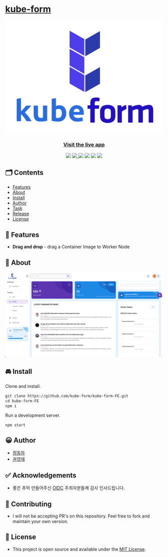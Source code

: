 # [kube-form](https://kube-form.web.app/)

<p align="center">
    <a href="https://kube-form.web.app/">
        <img src="./assets/kubeform.png">
    </a>
    <h3 align="center">
        <a href="">Visit the live app</a>
    </h3>
    
</p>
<p align="center">
    <a href="https://github.com/kube-form/kube-form-FE/issues"><img src="https://img.shields.io/github/issues/kube-form/kube-form-FE"/></a>
    <a href="https://github.com/kube-form/kube-form-FE/blob/master/README.md">
    <img src="https://img.shields.io/github/license/kube-form/kube-form-FE"/>
    </a>
    <img src="https://img.shields.io/badge/Firebase-FFCA28?style=flat-square&logo=firebase&logoColor=black"/>
    <img src="https://img.shields.io/badge/JavaScript-F7DF1E?style=flat-square&logo=javascript&logoColor=black"/>
    <img src="https://img.shields.io/badge/React-61DAFB?style=flat-square&logo=React&logoColor=black"/>
    <img src="https://img.shields.io/badge/Visual%20Studio%20Code-007ACC?style=flat-square&logo=Visual%20Studio%20Code&logoColor=white"/>
</p>

## 🗂 Contents

-   [Features](#-features)
-   [About](#-about)
-   [Install](#-install)
-   [Author](#-author)
-   [Task](#-task)
-   [Release](#-release)
-   [License](#-license)

## 🎉 Features

-   **Drag and drop** - drag a Container Image to Worker Node

## 📖 About

<img src="./assets/Dashboard.png"/>

## 🚘 Install

Clone and install.

```
git clone https://github.com/kube-form/kube-form-FE.git
cd kube-form-FE
npm i
```

Run a development server.

```
npm start
```

## 😀 Author

-   [정동하](https://github.com/ha4219)
-   [권영재](https://github.com/dwdjjj)

## ✅ Acknowledgements

-   좋은 추억 만들어주신 [OIDC](https://oidc.co.kr/home) 주최자분들께 감사 인사드립니다.

## 🌋 Contributing

-   I will not be accepting PR's on this repository. Feel free to fork and maintain your own version.

## 📄 License

-   This project is open source and available under the [MIT License](LICENSE).
